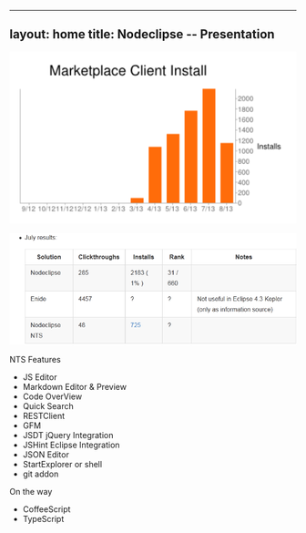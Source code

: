 

---
layout: home
title: Nodeclipse -- Presentation
---


![](Marketplace-Client-Install.png)

![](July-results.png)

NTS Features

- JS Editor
- Markdown Editor & Preview
- Code OverView
- Quick Search
- RESTClient
- GFM
- JSDT jQuery Integration
- JSHint Eclipse Integration
- JSON Editor
- StartExplorer or shell
- git addon


On the way

- CoffeeScript
- TypeScript
